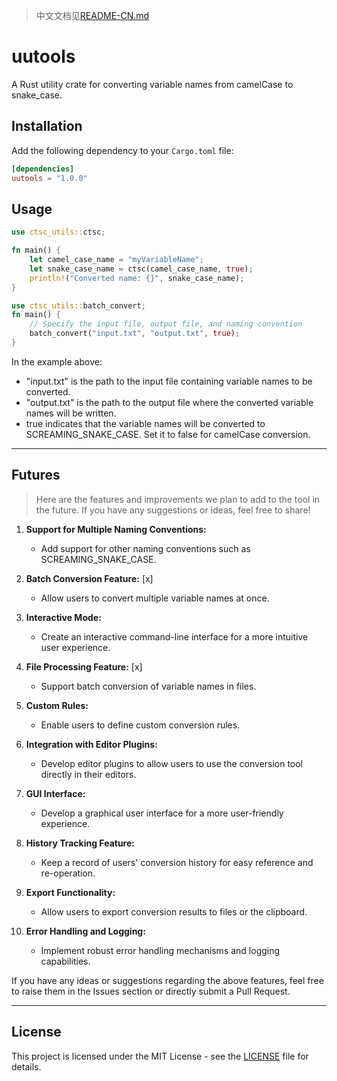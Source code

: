 > 中文文档见[README-CN.md](https://github.com/08820048/uutools/blob/master/REAEME-CN.md)
# uutools

A Rust utility crate for converting variable names from camelCase to snake_case.

## Installation

Add the following dependency to your `Cargo.toml` file:

```toml
[dependencies]
uutools = "1.0.0"
```



## Usage


```rust
use ctsc_utils::ctsc;

fn main() {
    let camel_case_name = "myVariableName";
    let snake_case_name = ctsc(camel_case_name, true);
    println!("Converted name: {}", snake_case_name);
}
```

```rust
use ctsc_utils::batch_convert;
fn main() {
    // Specify the input file, output file, and naming convention
    batch_convert("input.txt", "output.txt", true);
}
```

In the example above:
- "input.txt" is the path to the input file containing variable names to be converted.
- "output.txt" is the path to the output file where the converted variable names will be written.
- true indicates that the variable names will be converted to SCREAMING_SNAKE_CASE. Set it to false for camelCase conversion.
------------------
## Futures

> Here are the features and improvements we plan to add to the tool in the future. If you have any suggestions or ideas, feel free to share!

1. **Support for Multiple Naming Conventions:**
   - Add support for other naming conventions such as SCREAMING_SNAKE_CASE.

2. **Batch Conversion Feature:** [x]
   - Allow users to convert multiple variable names at once.

3. **Interactive Mode:**
   - Create an interactive command-line interface for a more intuitive user experience.

4. **File Processing Feature:** [x]
   - Support batch conversion of variable names in files.

5. **Custom Rules:**
   - Enable users to define custom conversion rules.

6. **Integration with Editor Plugins:**
   - Develop editor plugins to allow users to use the conversion tool directly in their editors.

7. **GUI Interface:**
   - Develop a graphical user interface for a more user-friendly experience.

8. **History Tracking Feature:**
   - Keep a record of users' conversion history for easy reference and re-operation.

9. **Export Functionality:**
   - Allow users to export conversion results to files or the clipboard.

10. **Error Handling and Logging:**
    - Implement robust error handling mechanisms and logging capabilities.

If you have any ideas or suggestions regarding the above features, feel free to raise them in the Issues section or directly submit a Pull Request.

----

## License

This project is licensed under the MIT License - see the [LICENSE](https://opensource.org/license/MIT) file for details.